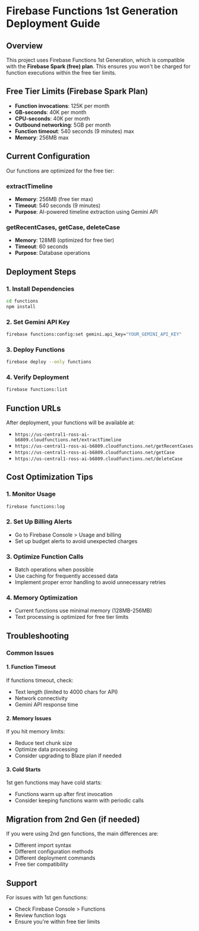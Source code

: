 # Firebase Functions 1st Generation Deployment Guide

## Overview
This project uses Firebase Functions 1st Generation, which is compatible with the **Firebase Spark (free) plan**. This ensures you won't be charged for function executions within the free tier limits.

## Free Tier Limits (Firebase Spark Plan)
- **Function invocations**: 125K per month
- **GB-seconds**: 40K per month
- **CPU-seconds**: 40K per month
- **Outbound networking**: 5GB per month
- **Function timeout**: 540 seconds (9 minutes) max
- **Memory**: 256MB max

## Current Configuration
Our functions are optimized for the free tier:

### extractTimeline
- **Memory**: 256MB (free tier max)
- **Timeout**: 540 seconds (9 minutes)
- **Purpose**: AI-powered timeline extraction using Gemini API

### getRecentCases, getCase, deleteCase
- **Memory**: 128MB (optimized for free tier)
- **Timeout**: 60 seconds
- **Purpose**: Database operations

## Deployment Steps

### 1. Install Dependencies
```bash
cd functions
npm install
```

### 2. Set Gemini API Key
```bash
firebase functions:config:set gemini.api_key="YOUR_GEMINI_API_KEY"
```

### 3. Deploy Functions
```bash
firebase deploy --only functions
```

### 4. Verify Deployment
```bash
firebase functions:list
```

## Function URLs
After deployment, your functions will be available at:
- `https://us-central1-ross-ai-b6809.cloudfunctions.net/extractTimeline`
- `https://us-central1-ross-ai-b6809.cloudfunctions.net/getRecentCases`
- `https://us-central1-ross-ai-b6809.cloudfunctions.net/getCase`
- `https://us-central1-ross-ai-b6809.cloudfunctions.net/deleteCase`

## Cost Optimization Tips

### 1. Monitor Usage
```bash
firebase functions:log
```

### 2. Set Up Billing Alerts
- Go to Firebase Console > Usage and billing
- Set up budget alerts to avoid unexpected charges

### 3. Optimize Function Calls
- Batch operations when possible
- Use caching for frequently accessed data
- Implement proper error handling to avoid unnecessary retries

### 4. Memory Optimization
- Current functions use minimal memory (128MB-256MB)
- Text processing is optimized for free tier limits

## Troubleshooting

### Common Issues

#### 1. Function Timeout
If functions timeout, check:
- Text length (limited to 4000 chars for API)
- Network connectivity
- Gemini API response time

#### 2. Memory Issues
If you hit memory limits:
- Reduce text chunk size
- Optimize data processing
- Consider upgrading to Blaze plan if needed

#### 3. Cold Starts
1st gen functions may have cold starts:
- Functions warm up after first invocation
- Consider keeping functions warm with periodic calls

## Migration from 2nd Gen (if needed)
If you were using 2nd gen functions, the main differences are:
- Different import syntax
- Different configuration methods
- Different deployment commands
- Free tier compatibility

## Support
For issues with 1st gen functions:
- Check Firebase Console > Functions
- Review function logs
- Ensure you're within free tier limits
